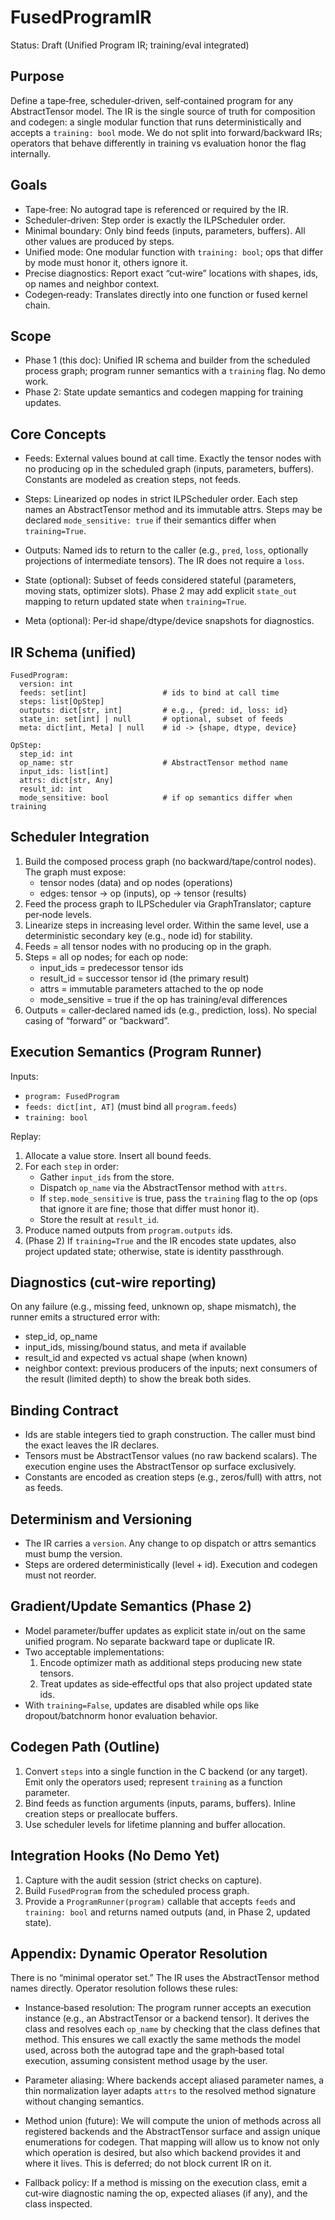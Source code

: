 FusedProgramIR
===============

Status: Draft (Unified Program IR; training/eval integrated)

Purpose
-------
Define a tape‑free, scheduler‑driven, self‑contained program for any
AbstractTensor model. The IR is the single source of truth for composition and
codegen: a single modular function that runs deterministically and accepts a
`training: bool` mode. We do not split into forward/backward IRs; operators
that behave differently in training vs evaluation honor the flag internally.

Goals
-----
- Tape‑free: No autograd tape is referenced or required by the IR.
- Scheduler‑driven: Step order is exactly the ILPScheduler order.
- Minimal boundary: Only bind feeds (inputs, parameters, buffers). All other
  values are produced by steps.
- Unified mode: One modular function with `training: bool`; ops that differ by
  mode must honor it, others ignore it.
- Precise diagnostics: Report exact “cut‑wire” locations with shapes, ids, op
  names and neighbor context.
- Codegen‑ready: Translates directly into one function or fused kernel chain.

Scope
-----
- Phase 1 (this doc): Unified IR schema and builder from the scheduled
  process graph; program runner semantics with a `training` flag. No demo work.
- Phase 2: State update semantics and codegen mapping for training updates.

Core Concepts
-------------
- Feeds: External values bound at call time. Exactly the tensor nodes with no
  producing op in the scheduled graph (inputs, parameters, buffers). Constants
  are modeled as creation steps, not feeds.

- Steps: Linearized op nodes in strict ILPScheduler order. Each step names an
  AbstractTensor method and its immutable attrs. Steps may be declared
  `mode_sensitive: true` if their semantics differ when `training=True`.

- Outputs: Named ids to return to the caller (e.g., `pred`, `loss`, optionally
  projections of intermediate tensors). The IR does not require a `loss`.

- State (optional): Subset of feeds considered stateful (parameters, moving
  stats, optimizer slots). Phase 2 may add explicit `state_out` mapping to
  return updated state when `training=True`.

- Meta (optional): Per‑id shape/dtype/device snapshots for diagnostics.

IR Schema (unified)
-------------------
```
FusedProgram:
  version: int
  feeds: set[int]                 # ids to bind at call time
  steps: list[OpStep]
  outputs: dict[str, int]         # e.g., {pred: id, loss: id}
  state_in: set[int] | null       # optional, subset of feeds
  meta: dict[int, Meta] | null    # id -> {shape, dtype, device}

OpStep:
  step_id: int
  op_name: str                    # AbstractTensor method name
  input_ids: list[int]
  attrs: dict[str, Any]
  result_id: int
  mode_sensitive: bool            # if op semantics differ when training
```

Scheduler Integration
---------------------
1. Build the composed process graph (no backward/tape/control nodes). The graph
   must expose:
   - tensor nodes (data) and op nodes (operations)
   - edges: tensor → op (inputs), op → tensor (results)
2. Feed the process graph to ILPScheduler via GraphTranslator; capture per‑node
   levels.
3. Linearize steps in increasing level order. Within the same level, use a
   deterministic secondary key (e.g., node id) for stability.
4. Feeds = all tensor nodes with no producing op in the graph.
5. Steps = all op nodes; for each op node:
   - input_ids = predecessor tensor ids
   - result_id = successor tensor id (the primary result)
   - attrs = immutable parameters attached to the op node
   - mode_sensitive = true if the op has training/eval differences
6. Outputs = caller‑declared named ids (e.g., prediction, loss). No special
   casing of “forward” or “backward”.

Execution Semantics (Program Runner)
-----------------------------------
Inputs:
- `program: FusedProgram`
- `feeds: dict[int, AT]` (must bind all `program.feeds`)
- `training: bool`

Replay:
1. Allocate a value store. Insert all bound feeds.
2. For each `step` in order:
   - Gather `input_ids` from the store.
   - Dispatch `op_name` via the AbstractTensor method with `attrs`.
   - If `step.mode_sensitive` is true, pass the `training` flag to the op
     (ops that ignore it are fine; those that differ must honor it).
   - Store the result at `result_id`.
3. Produce named outputs from `program.outputs` ids.
4. (Phase 2) If `training=True` and the IR encodes state updates, also project
   updated state; otherwise, state is identity passthrough.

Diagnostics (cut‑wire reporting)
--------------------------------
On any failure (e.g., missing feed, unknown op, shape mismatch), the runner
emits a structured error with:
- step_id, op_name
- input_ids, missing/bound status, and meta if available
- result_id and expected vs actual shape (when known)
- neighbor context: previous producers of the inputs; next consumers of the
  result (limited depth) to show the break both sides.

Binding Contract
----------------
- Ids are stable integers tied to graph construction. The caller must bind the
  exact leaves the IR declares.
- Tensors must be AbstractTensor values (no raw backend scalars). The execution
  engine uses the AbstractTensor op surface exclusively.
- Constants are encoded as creation steps (e.g., zeros/full) with attrs, not as
  feeds.

Determinism and Versioning
--------------------------
- The IR carries a `version`. Any change to op dispatch or attrs semantics must
  bump the version.
- Steps are ordered deterministically (level + id). Execution and codegen must
  not reorder.

Gradient/Update Semantics (Phase 2)
-----------------------------------
- Model parameter/buffer updates as explicit state in/out on the same unified
  program. No separate backward tape or duplicate IR.
- Two acceptable implementations:
  1) Encode optimizer math as additional steps producing new state tensors.
  2) Treat updates as side‑effectful ops that also project updated state ids.
- With `training=False`, updates are disabled while ops like dropout/batchnorm
  honor evaluation behavior.

Codegen Path (Outline)
----------------------
1. Convert `steps` into a single function in the C backend (or any target).
   Emit only the operators used; represent `training` as a function parameter.
2. Bind feeds as function arguments (inputs, params, buffers). Inline creation
   steps or preallocate buffers.
3. Use scheduler levels for lifetime planning and buffer allocation.

Integration Hooks (No Demo Yet)
-------------------------------
1. Capture with the audit session (strict checks on capture).
2. Build `FusedProgram` from the scheduled process graph.
3. Provide a `ProgramRunner(program)` callable that accepts `feeds` and
   `training: bool` and returns named outputs (and, in Phase 2, updated state).

Appendix: Dynamic Operator Resolution
------------------------------------
There is no “minimal operator set.” The IR uses the AbstractTensor method names
directly. Operator resolution follows these rules:

- Instance‑based resolution: The program runner accepts an execution instance
  (e.g., an AbstractTensor or a backend tensor). It derives the class and
  resolves each `op_name` by checking that the class defines that method. This
  ensures we call exactly the same methods the model used, across both the
  autograd tape and the graph‑based total execution, assuming consistent method
  usage by the user.

- Parameter aliasing: Where backends accept aliased parameter names, a thin
  normalization layer adapts `attrs` to the resolved method signature without
  changing semantics.

- Method union (future): We will compute the union of methods across all
  registered backends and the AbstractTensor surface and assign unique
  enumerations for codegen. That mapping will allow us to know not only which
  operation is desired, but also which backend provides it and where it lives.
  This is deferred; do not block current IR on it.

- Fallback policy: If a method is missing on the execution class, emit a
  cut‑wire diagnostic naming the op, expected aliases (if any), and the class
  inspected.
